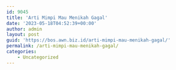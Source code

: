 ```yaml
---
id: 9045
title: 'Arti Mimpi Mau Menikah Gagal'
date: '2023-05-18T04:52:39+00:00'
author: admin
layout: post
guid: 'https://bos.awn.biz.id/arti-mimpi-mau-menikah-gagal/'
permalink: /arti-mimpi-mau-menikah-gagal/
categories:
    - Uncategorized
---
```


